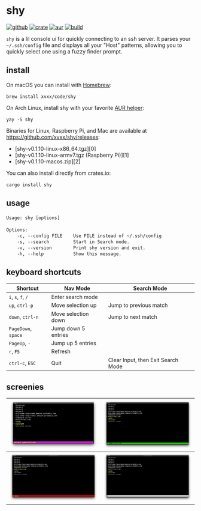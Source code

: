 # shy

[![github](https://img.shields.io/github/v/release/xvxx/shy?include_prereleases)](https://github.com/xvxx/shy/releases)
[![crate](https://img.shields.io/crates/v/shy)](https://crates.io/crates/shy)
[![aur](https://img.shields.io/aur/version/shy)](https://aur.archlinux.org/packages/shy/)
[![build](https://github.com/xvxx/shy/workflows/build/badge.svg)](https://github.com/xvxx/shy/actions?query=workflow%3Abuild)

`shy` is a lil console ui for quickly connecting to an ssh server. It
parses your `~/.ssh/config` file and displays all your "Host" patterns,
allowing you to quickly select one using a fuzzy finder prompt.

## install

On macOS you can install with [Homebrew](https://brew.sh/):

    brew install xvxx/code/shy

On Arch Linux, install shy with your favorite [AUR helper][aur]:

    yay -S shy

Binaries for Linux, Raspberry Pi, and Mac are available at
https://github.com/xvxx/shy/releases:

- [shy-v0.1.10-linux-x86_64.tgz][0]
- [shy-v0.1.10-linux-armv7.tgz (Raspberry Pi)][1]
- [shy-v0.1.10-macos.zip][2]

You can also install directly from crates.io:

    cargo install shy

## usage

    Usage: shy [options]

    Options:
        -c, --config FILE    Use FILE instead of ~/.ssh/config
        -s, --search         Start in Search mode.
        -v, --version        Print shy version and exit.
        -h, --help           Show this message.

## keyboard shortcuts

| **Shortcut**        | **Nav Mode**        | **Search Mode**                    |
| ------------------- | ------------------- | ---------------------------------- |
| `i`, `s`, `f`, `/`  | Enter search mode   |                                    |
| `up`, `ctrl-p`      | Move selection up   | Jump to previous match             |
| `down`, `ctrl-n`    | Move selection down | Jump to next match                 |
| `PageDown`, `space` | Jump down 5 entries |                                    |
| `PageUp`, `-`       | Jump up 5 entries   |                                    |
| `r`, `F5`           | Refresh             |                                    |
| `ctrl-c`, `ESC`     | Quit                | Clear Input, then Exit Search Mode |

## screenies

| ![Screenshot](./img/screen1.jpeg) | ![Screenshot](./img/screen2.jpeg) |
| --------------------------------- | --------------------------------- |
| ![Screenshot](./img/screen3.jpeg) | ![Screenshot](./img/screen4.jpeg) |

[cargo]: https://rustup.rs/
[aur]: https://wiki.archlinux.org/index.php/AUR_helpers